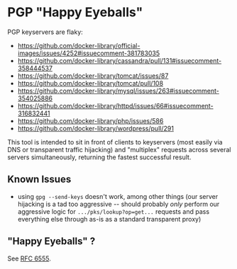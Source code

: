 # PGP "Happy Eyeballs"

PGP keyservers are flaky:

- https://github.com/docker-library/official-images/issues/4252#issuecomment-381783035
- https://github.com/docker-library/cassandra/pull/131#issuecomment-358444537
- https://github.com/docker-library/tomcat/issues/87
- https://github.com/docker-library/tomcat/pull/108
- https://github.com/docker-library/mysql/issues/263#issuecomment-354025886
- https://github.com/docker-library/httpd/issues/66#issuecomment-316832441
- https://github.com/docker-library/php/issues/586
- https://github.com/docker-library/wordpress/pull/291

This tool is intended to sit in front of clients to keyservers (most easily via DNS or transparent traffic hijacking) and "multiplex" requests across several servers simultaneously, returning the fastest successful result.

## Known Issues

- using `gpg --send-keys` doesn't work, among other things (our server hijacking is a tad too aggressive -- should probably *only* perform our aggressive logic for `.../pks/lookup?op=get...` requests and pass everything else through as-is as a standard transparent proxy)

## "Happy Eyeballs" ?

See [RFC 6555](https://tools.ietf.org/html/rfc6555).
